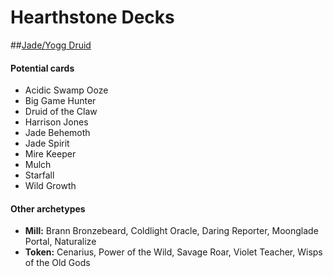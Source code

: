 # Hearthstone Decks
##[Jade/Yogg Druid](jade-druid.csv)
#### Potential cards
* Acidic Swamp Ooze
* Big Game Hunter
* Druid of the Claw
* Harrison Jones
* Jade Behemoth
* Jade Spirit
* Mire Keeper
* Mulch
* Starfall
* Wild Growth

#### Other archetypes
* **Mill:** Brann Bronzebeard, Coldlight Oracle, Daring Reporter, Moonglade Portal, Naturalize
* **Token:** Cenarius, Power of the Wild, Savage Roar, Violet Teacher, Wisps of the Old Gods
